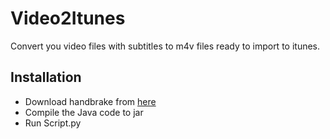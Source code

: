 Video2Itunes
=======
Convert you video files with subtitles to m4v files ready to import to itunes.

Installation
--------
- Download handbrake from [here](http://external.informer.com/handbrake.fr/)
- Compile the Java code to jar
- Run Script.py

